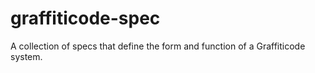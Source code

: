 # graffiticode-spec
A collection of specs that define the form and function of a Graffiticode system.
